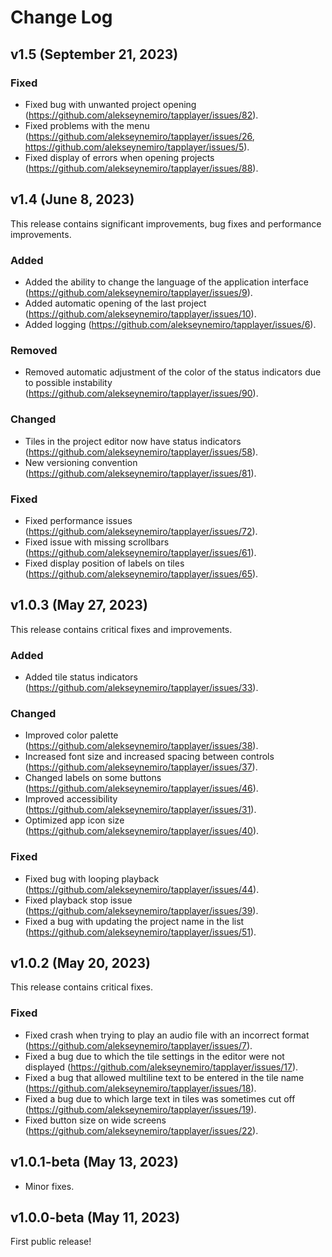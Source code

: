 # Change Log

## v1.5 (September 21, 2023)

### Fixed

* Fixed bug with unwanted project opening (https://github.com/alekseynemiro/tapplayer/issues/82).
* Fixed problems with the menu (https://github.com/alekseynemiro/tapplayer/issues/26, https://github.com/alekseynemiro/tapplayer/issues/5).
* Fixed display of errors when opening projects (https://github.com/alekseynemiro/tapplayer/issues/88).

## v1.4 (June 8, 2023)

This release contains significant improvements, bug fixes and performance improvements.

### Added

* Added the ability to change the language of the application interface (https://github.com/alekseynemiro/tapplayer/issues/9).
* Added automatic opening of the last project (https://github.com/alekseynemiro/tapplayer/issues/10).
* Added logging (https://github.com/alekseynemiro/tapplayer/issues/6).

### Removed

* Removed automatic adjustment of the color of the status indicators due to possible instability (https://github.com/alekseynemiro/tapplayer/issues/90).

### Changed

* Tiles in the project editor now have status indicators (https://github.com/alekseynemiro/tapplayer/issues/58).
* New versioning convention (https://github.com/alekseynemiro/tapplayer/issues/81).

### Fixed

* Fixed performance issues (https://github.com/alekseynemiro/tapplayer/issues/72).
* Fixed issue with missing scrollbars (https://github.com/alekseynemiro/tapplayer/issues/61).
* Fixed display position of labels on tiles (https://github.com/alekseynemiro/tapplayer/issues/65).

## v1.0.3 (May 27, 2023)

This release contains critical fixes and improvements.

### Added

* Added tile status indicators (https://github.com/alekseynemiro/tapplayer/issues/33).

### Changed

* Improved color palette (https://github.com/alekseynemiro/tapplayer/issues/38).
* Increased font size and increased spacing between controls (https://github.com/alekseynemiro/tapplayer/issues/37).
* Changed labels on some buttons (https://github.com/alekseynemiro/tapplayer/issues/46).
* Improved accessibility (https://github.com/alekseynemiro/tapplayer/issues/31).
* Optimized app icon size (https://github.com/alekseynemiro/tapplayer/issues/40).

### Fixed

* Fixed bug with looping playback (https://github.com/alekseynemiro/tapplayer/issues/44).
* Fixed playback stop issue (https://github.com/alekseynemiro/tapplayer/issues/39).
* Fixed a bug with updating the project name in the list (https://github.com/alekseynemiro/tapplayer/issues/51).

## v1.0.2 (May 20, 2023)

This release contains critical fixes.

### Fixed

* Fixed crash when trying to play an audio file with an incorrect format (https://github.com/alekseynemiro/tapplayer/issues/7).
* Fixed a bug due to which the tile settings in the editor were not displayed (https://github.com/alekseynemiro/tapplayer/issues/17).
* Fixed a bug that allowed multiline text to be entered in the tile name (https://github.com/alekseynemiro/tapplayer/issues/18).
* Fixed a bug due to which large text in tiles was sometimes cut off (https://github.com/alekseynemiro/tapplayer/issues/19).
* Fixed button size on wide screens (https://github.com/alekseynemiro/tapplayer/issues/22).

## v1.0.1-beta (May 13, 2023)

* Minor fixes.

## v1.0.0-beta (May 11, 2023)

First public release!
